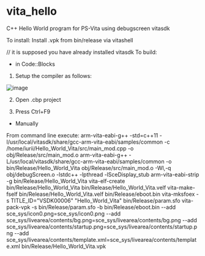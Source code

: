 # vita_hello
C++ Hello World program for PS-Vita using debugscreen vitasdk

To install:
Install .vpk from bin/release via vitashell


// it is supposed you have already installed vitasdk
To build:

- in Code::Blocks

1. Setup the compiler as follows:

![image](https://user-images.githubusercontent.com/74510763/131345465-43eec63b-660d-4c26-ae5d-f80ab43c95f1.png)

2. Open .cbp project

3. Press Ctrl+F9

- Manually

From command line execute:
arm-vita-eabi-g++ -std=c++11 -I/usr/local/vitasdk/share/gcc-arm-vita-eabi/samples/common -c /home/iurii/Hello_World_Vita/src/main_mod.cpp -o obj/Release/src/main_mod.o
arm-vita-eabi-g++ -L/usr/local/vitasdk/share/gcc-arm-vita-eabi/samples/common -o bin/Release/Hello_World_Vita obj/Release/src/main_mod.o  -Wl,-q  obj/debugScreen.o -lstdc++ -lpthread -lSceDisplay_stub
arm-vita-eabi-strip -g bin/Release/Hello_World_Vita
vita-elf-create bin/Release/Hello_World_Vita bin/Release/Hello_World_Vita.velf
vita-make-fself bin/Release/Hello_World_Vita.velf bin/Release/eboot.bin
vita-mksfoex -s TITLE_ID="VSDK00006" "Hello_World_Vita" bin/Release/param.sfo
vita-pack-vpk -s bin/Release/param.sfo -b bin/Release/eboot.bin --add sce_sys/icon0.png=sce_sys/icon0.png --add sce_sys/livearea/contents/bg.png=sce_sys/livearea/contents/bg.png --add sce_sys/livearea/contents/startup.png=sce_sys/livearea/contents/startup.png --add sce_sys/livearea/contents/template.xml=sce_sys/livearea/contents/template.xml bin/Release/Hello_World_Vita.vpk

